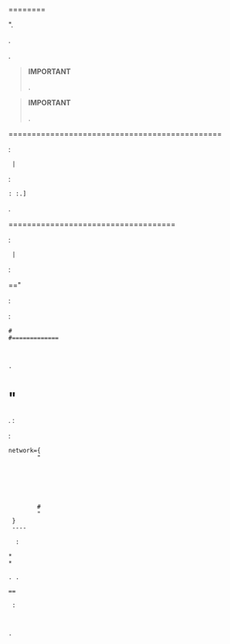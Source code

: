  
========



".



 . 

.

> **IMPORTANT**
>
> 
> .

> **IMPORTANT**
>
> 
> .

 
==============================================

 :

     | 


:

    : :.]


.

 
====================================



 :

     | 


 :

    

=="


 :

    

 :

    
    
    
    #
    #=============
    
    
    
    .
    

" 
==============================================


. 
 :

    

 :

    
    
    
    
    network={
            "
            
            
            
            
            
            
            # 
            "
     }
     ----

      :

    * 
    * 

    . .

    == 

     :



    .
